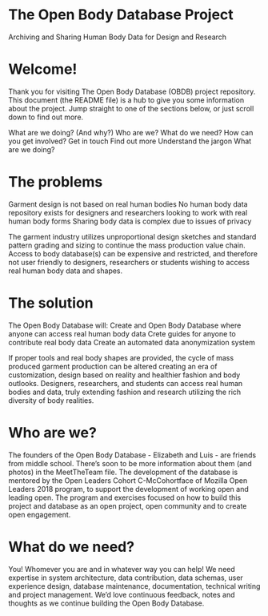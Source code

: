# The Open Body Database Project
Archiving and Sharing Human Body Data for Design and Research

# Welcome!

Thank you for visiting The Open Body Database (OBDB) project repository.
This document (the README file) is a hub to give you some information about the project. Jump straight to one of the sections below, or just scroll down to find out more.

What are we doing? (And why?)
Who are we?
What do we need?
How can you get involved?
Get in touch
Find out more
Understand the jargon
What are we doing?

# The problems
Garment design is not based on real human bodies
No human body data repository exists for designers and researchers looking to work with real human body forms
Sharing body data is complex due to issues of privacy

The garment industry utilizes unproportional design sketches and standard pattern grading and sizing to continue the mass production value chain. Access to body database(s) can be expensive and restricted, and therefore not user friendly to designers, researchers or students wishing to access real human body data and shapes.   

# The solution
The Open Body Database will:
Create and Open Body Database where anyone can access real human body data
Crete guides for anyone to contribute real body data
Create an automated data anonymization system


If proper tools and real body shapes are provided, the cycle of mass produced garment production can be altered creating an era of customization, design based on reality and healthier fashion and body outlooks. Designers, researchers, and students can access real human bodies and data, truly extending fashion and research utilizing the rich diversity of body realities. 

# Who are we?

The founders of the Open Body Database - Elizabeth and Luis - are friends from middle school. There’s soon to be more information about them (and photos) in the MeetTheTeam file. 
The development of the database is mentored by the Open Leaders Cohort C-McCohortface of Mozilla Open Leaders 2018 program, to support the development of working open and leading open. The program and exercises focused on how to build this project and database as an open project, open community and to create open engagement.

# What do we need?

You! Whomever you are and in whatever way you can help! 
We need expertise in system architecture, data contribution, data schemas, user experience design, database maintenance, documentation, technical writing and project management. We’d love continuous feedback, notes and thoughts as we continue building the Open Body Database. 

